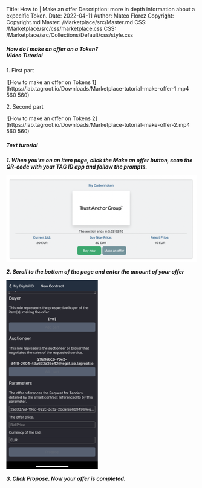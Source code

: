 Title: How to | Make an offer
Description: more in depth information about a expecific Token.
Date: 2022-04-11
Author: Mateo Florez
Copyright: Copyright.md
Master: /Marketplace/src/Master.md
CSS: /Marketplace/src/css/marketplace.css
CSS: /Marketplace/src/Collections/Default/css/style.css


<div class="container info zone ">
	<h5 class="display-6 fw-semibold border-bottom text-start">How do I make an offer on a Token? </br>Video Tutorial</h5>
	<div class="token-basic-info token-description-container bg-opacity-10">
	<p class="text-start m-3">1. First part</p>
	![How to make an offer on Tokens 1](https://lab.tagroot.io/Downloads/Marketplace-tutorial-make-offer-1.mp4 560 560)
	<p class="text-start m-3">2. Second part</p>
	![How to make an offer on Tokens 2](https://lab.tagroot.io/Downloads/Marketplace-tutorial-make-offer-2.mp4 560 560)
	</div>
</div>
<div class="container info zone ">
	<h5 class="display-6 fw-semibold border-bottom text-start">Text turorial<h5>
	<div class="token-basic-info token-description-container bg-opacity-10">
		<div class="container mt-5">
			<p class="text-start m-3">1. When you're on an item page, click the <strong>Make an offer</strong> button, scan the QR-code with your <strong>TAG ID app</strong> and follow the prompts.</p>
			<div class="text-center m-3">
				<img src="Images/BuyNow.png" class="rounded img-fluid shadow m-2" alt="Make an offer example">
			</div>
			<p class="text-start m-3">2. Scroll to the bottom of the page and enter the amount of your offer</p>
			<div class="text-center m-3">
				<img src="Images/MakeOffer.jpeg" class="rounded shadow m-2" style="height: 500px;" alt="Make an offer example">
			</div>
			<p class="text-start m-3">3. Click <strong>Propose</strong>. Now your offer is completed.</p>
		</div>
	</div>
</div>




